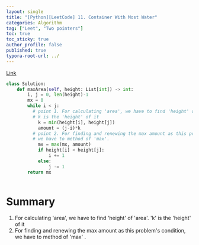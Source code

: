 ```yaml
---
layout: single
title: "[Python][LeetCode] 11. Container With Most Water"
categories: Algorithm
tag: ["Leet", "Two pointers"]
toc: true
toc_sticky: true
author_profile: false
published: true
typora-root-url: ../
---
```


[Link](https://leetcode.com/problems/container-with-most-water/description/)

```python
class Solution:
    def maxArea(self, height: List[int]) -> int:
        i, j = 0, len(height)-1
        mx = 0
        while i < j:
          # point 1. For calculating 'area', we have to find 'height' of 'area'.
          # k is the 'height' of it
            k = min(height[i], height[j])
            amount = (j-i)*k
          # point 2. For finding and renewing the max amount as this problem's condition,    
          # we have to method of 'max'.
            mx = max(mx, amount)
            if height[i] < height[j]:
                i += 1
            else:
                j -= 1
        return mx
        

```

# Summary

1. For calculating 'area', we have to find 'height' of 'area'. 'k' is the 'height' of it
2. For finding and renewing the max amount as this problem's condition, we have to method of 'max' .
